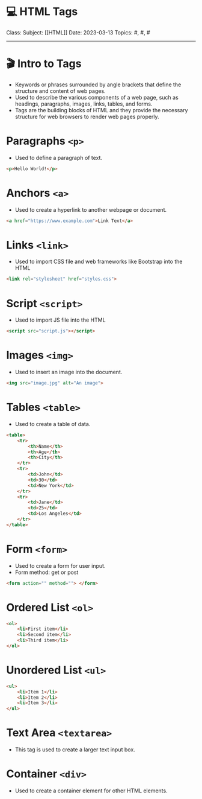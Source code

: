 # 💻 HTML Tags
Class: <a href="" target="_blank"> </a>
Subject: [[HTML]]
Date: 2023-03-13
Topics: #, #, # 

---

# 🎬 Intro to Tags
- Keywords or phrases surrounded by angle brackets that define the structure and content of web pages. 
- Used to describe the various components of a web page, such as headings, paragraphs, images, links, tables, and forms. 
- Tags are the building blocks of HTML and they provide the necessary structure for web browsers to render web pages properly.

# Paragraphs `<p>`
- Used to define a paragraph of text.
```html
<p>Hello World!</p>
```

# Anchors `<a>`
- Used to create a hyperlink to another webpage or document.
```html
<a href="https://www.example.com">Link Text</a>
```

# Links `<link>`
- Used to import CSS file and web frameworks like Bootstrap into the HTML
```html
<link rel="stylesheet" href="styles.css">
```

# Script `<script>`
- Used to import JS file into the HTML
```html
<script src="script.js"></script>
```

# Images `<img>`
- Used to insert an image into the document.
```html
<img src="image.jpg" alt="An image">
```

# Tables `<table>`
- Used to create a table of data.
```html
<table>
	<tr>
		<th>Name</th>
		<th>Age</th>
		<th>City</th>
	</tr>
	<tr>
		<td>John</td>
		<td>30</td>
		<td>New York</td>
	</tr>
	<tr>
		<td>Jane</td>
		<td>25</td>
		<td>Los Angeles</td>
	</tr>
</table>
```

# Form `<form>`
- Used to create a form for user input.
- Form method: get or post
```html
<form action="" method=""> </form>
```

# Ordered List `<ol>`
```html
<ol>
	<li>First item</li>
	<li>Second item</li>
	<li>Third item</li>
</ol>
```

# Unordered List `<ul>`
```html
<ul>
	<li>Item 1</li>
	<li>Item 2</li>
	<li>Item 3</li>
</ul>
```

# Text Area `<textarea>`
- This tag is used to create a larger text input box.
    
# Container `<div>` 
- Used to create a container element for other HTML elements.